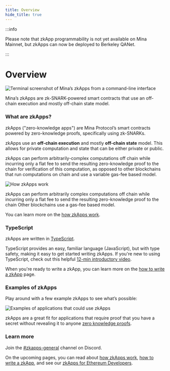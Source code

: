 ```yaml
---
title: Overview
hide_title: true
---
```


:::info

Please note that zkApp programmability is not yet available on Mina Mainnet, but
zkApps can now be deployed to Berkeley QANet.

:::

# Overview

![Terminal screenshot of Mina’s zkApps from a command-line interface](/img/zk-cli.png)

Mina’s zkApps are zk-SNARK-powered smart contracts that use an off-chain execution and mostly off-chain state model.

### What are zkApps?

zkApps ("zero-knowledge apps") are Mina Protocol’s smart contracts powered by zero-knowledge proofs, specifically using zk-SNARKs.

zkApps use an **off-chain execution** and mostly **off-chain state** model. This allows for private computation and state that can be either private or public.

zkApps can perform arbitrarily-complex computations off chain while incurring only a flat fee to send the resulting zero-knowledge proof to the chain for verification of this computation, as opposed to other blockchains that run computations on chain and use a variable gas-fee based model.


![How zkApps work](/img/1_zkApps_Off-Chain_Performance.jpg)

zkApps can perform arbitrarily complex computations off chain while incurring only a flat fee to send the resulting zero-knowledge proof to the chain Other blockchains use a gas-fee based model.


You can learn more on the [how zkApps work](./how-zkapps-work).

### TypeScript

zkApps are written in [TypeScript](https://www.typescriptlang.org/).

TypeScript provides an easy, familiar language (JavaScript), but with type safety, making it easy to get started writing zkApps. If you're new to using TypeScript, check out this helpful [12-min introductory video](https://www.youtube.com/watch?v=ahCwqrYpIuM).

When you're ready to write a zkApp, you can learn more on the [how to write a zkApp](./how-to-write-a-zkapp) page.

### Examples of zkApps

Play around with a few example zkApps to see what’s possible:

![Examples of applications that could use zkApps](/img/2_zkApps_Examples.jpg)

zkApps are a great fit for applications that require proof that you have a secret without revealing it to anyone [zero knowledge proofs](https://minaprotocol.com/blog/zero-knowledge-proofs-an-intuitive-explanation).


### Learn more

Join the [#zkapps-general](https://discord.gg/R25r5Zha) channel on Discord.

On the upcoming pages, you can read about [how zkApps work](./how-zkapps-work), [how to write a zkApp](./how-to-write-a-zkapp), and see our [zkApps for Ethereum Developers](./zkapps-for-ethereum-developers).

